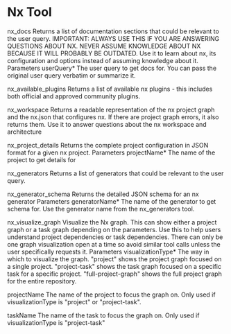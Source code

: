 # Nx Tool

nx_docs
Returns a list of documentation sections that could be relevant to the user query. IMPORTANT: ALWAYS USE THIS IF YOU ARE ANSWERING QUESTIONS ABOUT NX. NEVER ASSUME KNOWLEDGE ABOUT NX BECAUSE IT WILL PROBABLY BE OUTDATED. Use it to learn about nx, its configuration and options instead of assuming knowledge about it.
Parameters
userQuery*
The user query to get docs for. You can pass the original user query verbatim or summarize it.

nx_available_plugins
Returns a list of available nx plugins - this includes both official and approved community plugins.

nx_workspace
Returns a readable representation of the nx project graph and the nx.json that configures nx. If there are project graph errors, it also returns them. Use it to answer questions about the nx workspace and architecture

nx_project_details
Returns the complete project configuration in JSON format for a given nx project.
Parameters
projectName*
The name of the project to get details for

nx_generators
Returns a list of generators that could be relevant to the user query.

nx_generator_schema
Returns the detailed JSON schema for an nx generator
Parameters
generatorName*
The name of the generator to get schema for. Use the generator name from the nx_generators tool.

nx_visualize_graph
Visualize the Nx graph. This can show either a project graph or a task graph depending on the parameters. Use this to help users understand project dependencies or task dependencies. There can only be one graph visualization open at a time so avoid similar tool calls unless the user specifically requests it.
Parameters
visualizationType*
The way in which to visualize the graph. "project" shows the project graph focused on a single project. "project-task" shows the task graph focused on a specific task for a specific project. "full-project-graph" shows the full project graph for the entire repository.

projectName
The name of the project to focus the graph on. Only used if visualizationType is "project" or "project-task".

taskName
The name of the task to focus the graph on. Only used if visualizationType is "project-task"
